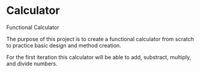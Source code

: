 # Calculator
Functional Calculator

The purpose of this project is to create a functional calculator from scratch to practice basic design and method creation. 

For the first iteration this calculator will be able to add, substract, multiply, and divide numbers. 